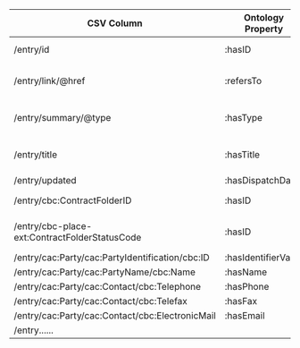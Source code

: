 | CSV Column           | Ontology Property | Entity Class | Rel. Entity Class | Subject Generation    | Join Condition | Datatype | Function Name | Function Output |
| --- | --- | --- | --- | --- | --- | --- | --- | --- |
| /entry/id | :hasID | :Identifier | :ProcurementObject | Concatenate 'id/' + value | - | - |  | <http://data.europa.eu/a4g/id/XXX> |
| /entry/link/@href | :refersTo | :ResultNotice | :Procedure | Concatenate 'proc/' + value | - | - |  | <http://data.europa.eu/a4g/proc/XXX> |
| /entry/summary/@type | :hasType | :ContextSpecificDescription | - | Concatenate 'type/' + value | - | - |  | <http://data.europa.eu/a4g/type/XXX> |
| /entry/title | :hasTitle | :ResultNotice | - | Concatenate 'title/' + value | - | - |  | <http://data.europa.eu/a4g/title/XXX> |
| /entry/updated | :hasDispatchDate | :ResultNotice | - | XML value | - | format_date |  | YYYY-MM-DDThh:mm:ss.ssZ |
| /entry/cbc:ContractFolderID | :hasID | :Lot | :ProcurementObject | Concatenate 'lot/' + value | - | - |  | <http://data.europa.eu/a4g/lot/XXX> |
| /entry/cbc-place-ext:ContractFolderStatusCode | :hasID | :Identifier | :ProcurementObject | Concatenate 'stat/' + value | - | - |  | <http://data.europa.eu/a4g/stat/XXX> |
| /entry/cac:Party/cac:PartyIdentification/cbc:ID | :hasIdentifierValue | :Identifier | :AgentInRole | XML value | - | - |  | XXX |
| /entry/cac:Party/cac:PartyName/cbc:Name | :hasName | :PrimaryRole | org:Organization | XML value | - | - |  | XXX |
| /entry/cac:Party/cac:Contact/cbc:Telephone | :hasPhone | :PrimaryRole | org:Organization | XML value | - | - |  | XXX |
| /entry/cac:Party/cac:Contact/cbc:Telefax | :hasFax | :PrimaryRole | org:Organization | XML value | - | - |  | XXX |
| /entry/cac:Party/cac:Contact/cbc:ElectronicMail | :hasEmail | :PrimaryRole | org:Organization | XML value | - | - |  | XXX |
| /entry...... |  |  |  |  |  |  |  |  |
